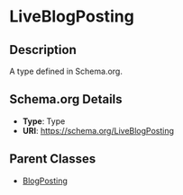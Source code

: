 # LiveBlogPosting

## Description
A type defined in Schema.org.

## Schema.org Details
- **Type**: Type
- **URI**: https://schema.org/LiveBlogPosting

## Parent Classes
- [BlogPosting](../BlogPosting.md)


